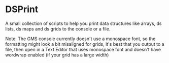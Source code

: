 # DSPrint

A small collection of scripts to help you print data structures like arrays, ds lists, ds maps and ds grids to the console or a file.

Note: The GMS console currently doesn't use a monospace font, so the formatting might look a bit misaligned for grids, it's best that you output to a file, then open in a Text Editor that uses monospace font and doesn't have wordwrap enabled (if your grid has a large width)